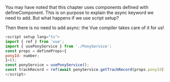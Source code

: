 You may have noted that this chapter uses components defined with defineComponent. This is on purpose to explain the async keyword we need to add. But what happens if we use script setup?

Then there is no need to add async: the Vue compiler takes care of it for us!

```js
<script setup lang="ts">
import { ref } from 'vue';
import { usePonyService } from './PonyService';
const props = defineProps<{
ponyId: number;
}>();
const ponyService = usePonyService();
const trackRecord = ref(await ponyService.getTrackRecord(props.ponyId));
</script>
```

